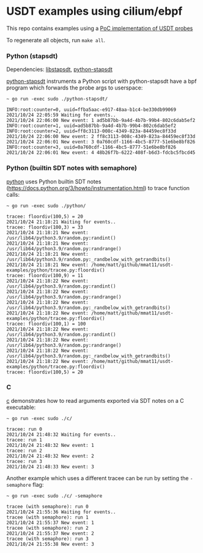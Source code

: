 # USDT examples using cilium/ebpf

This repo contains examples using a [PoC implementation of USDT probes](https://github.com/cilium/ebpf/compare/master...mmat11:matt/usdt)

To regenerate all objects, run `make all`.

### Python (stapsdt)

Dependencies: [libstapsdt](https://github.com/linux-usdt/libstapsdt), [python-stapsdt](https://github.com/linux-usdt/python-stapsdt)

[python-stapsdt](python-stapsdt/) instruments a Python script with python-stapsdt have a bpf program which forwards the probe args to userspace:


```console
~ go run -exec sudo ./python-stapsdt/

INFO:root:counter=0, uuid=ffba5aac-e917-48aa-b1c4-be330db99069
2021/10/24 22:05:59 Waiting for events..
2021/10/24 22:06:00 New event: 1 ad5b87bb-9a4d-4b7b-99b4-802c6dab5ef2
INFO:root:counter=1, uuid=ad5b87bb-9a4d-4b7b-99b4-802c6dab5ef2
INFO:root:counter=2, uuid=ff8c3113-008c-4349-823a-84459ec8f33d
2021/10/24 22:06:00 New event: 2 ff8c3113-008c-4349-823a-84459ec8f33d
2021/10/24 22:06:01 New event: 3 0a760cdf-1166-4bc5-8777-51e6be8bf826
INFO:root:counter=3, uuid=0a760cdf-1166-4bc5-8777-51e6be8bf826
2021/10/24 22:06:01 New event: 4 48b26f7b-6222-408f-b6d3-fdcbc5fbcd45
```

### Python (builtin SDT notes with semaphore)

[python](python/) uses Python builtin SDT notes (https://docs.python.org/3/howto/instrumentation.html) to trace function calls:

```console
~ go run -exec sudo ./python/

tracee: floordiv(100,5) = 20
2021/10/24 21:18:21 Waiting for events..
tracee: floordiv(100,3) = 33
2021/10/24 21:18:21 New event: /usr/lib64/python3.9/random.py:randint()
2021/10/24 21:18:21 New event: /usr/lib64/python3.9/random.py:randrange()
2021/10/24 21:18:21 New event: /usr/lib64/python3.9/random.py:_randbelow_with_getrandbits()
2021/10/24 21:18:21 New event: /home/matt/github/mmat11/usdt-examples/python/tracee.py:floordiv()
tracee: floordiv(100,9) = 11
2021/10/24 21:18:22 New event: /usr/lib64/python3.9/random.py:randint()
2021/10/24 21:18:22 New event: /usr/lib64/python3.9/random.py:randrange()
2021/10/24 21:18:22 New event: /usr/lib64/python3.9/random.py:_randbelow_with_getrandbits()
2021/10/24 21:18:22 New event: /home/matt/github/mmat11/usdt-examples/python/tracee.py:floordiv()
tracee: floordiv(100,1) = 100
2021/10/24 21:18:22 New event: /usr/lib64/python3.9/random.py:randint()
2021/10/24 21:18:22 New event: /usr/lib64/python3.9/random.py:randrange()
2021/10/24 21:18:22 New event: /usr/lib64/python3.9/random.py:_randbelow_with_getrandbits()
2021/10/24 21:18:22 New event: /home/matt/github/mmat11/usdt-examples/python/tracee.py:floordiv()
tracee: floordiv(100,5) = 20
```

### C

[c](c/) demonstrates how to read arguments exported via SDT notes on a C executable:

```console
~ go run -exec sudo ./c/

tracee: run 0
2021/10/24 21:48:32 Waiting for events..
tracee: run 1
2021/10/24 21:48:32 New event: 1
tracee: run 2
2021/10/24 21:48:32 New event: 2
tracee: run 3
2021/10/24 21:48:33 New event: 3
```

Another example which uses a different tracee can be run by setting the `-semaphore` flag:

```console
~ go run -exec sudo ./c/ -semaphore

tracee (with semaphore): run 0
2021/10/24 21:55:36 Waiting for events..
tracee (with semaphore): run 1
2021/10/24 21:55:37 New event: 1
tracee (with semaphore): run 2
2021/10/24 21:55:37 New event: 2
tracee (with semaphore): run 3
2021/10/24 21:55:38 New event: 3
```
